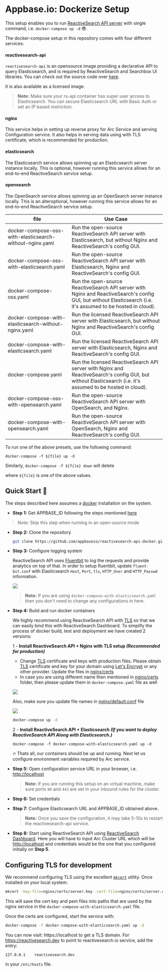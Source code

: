 # Appbase.io: Dockerize Setup

This setup enables you to run [ReactiveSearch API server](https://reactivesearch.io/) with single command, i.e. `docker-compose up -d` 😎.

The docker-compose setup in this repository comes with four different services:

#### reactivesearch-api

`reactivesearch-api` is an opensource image providing a declarative API to query Elasticsearch, and is required by ReactiveSearch and Searchbox UI libraries. You can check out the source code over [here](https://github.com/appbaseio/reactivesearch-api).

It is also available as a licensed image.

> **Note:** Make sure your rs-api container has super user access to Elasticsearch. You can secure Elasticsearch URL with Basic Auth or set an IP based restriction.

#### nginx

This service helps in setting up reverse proxy for Arc Service and serving Configuration service. It also helps in serving data using with TLS certificate, which is recommended for production.

#### elasticsearch

The Elasticsearch service allows spinning up an Elasticsearch server instance locally. This is optional, however running this service allows for an end-to-end ReactiveSearch service setup.

#### opensearch

The OpenSearch service allows spinning up an OpenSearch server instance locally. This is an alteroptional, however running this service allows for an end-to-end ReactiveSearch service setup.


| file                                                     | Use Case                                                                                                                                                       |
|----------------------------------------------------------|----------------------------------------------------------------------------------------------------------------------------------------------------------------|
| docker-compose-oss-with-elasticsearch-without-nginx.yaml | Run the open-source ReactiveSearch API server with Elasticsearch, but without Nginx and ReactiveSearch's config GUI.                                           |
| docker-compose-oss-with-elasticsearch.yaml               | Run the open-source ReactiveSearch API server with Elasticsearch, Nginx and ReactiveSearch's config GUI.                                                       |
| docker-compose-oss.yaml                                  | Run the open-source ReactiveSearch API server with Nginx and ReactiveSearch's config GUI, but without Elasticsearch (i.e. it's assumed to be hosted in cloud). |
| docker-compose-with-elasticsearch-without-nginx.yaml     | Run the licensed ReactiveSearch API server with Elasticsearch, but without Nginx and ReactiveSearch's config GUI.                                              |
| docker-compose-with-elasticsearch.yaml                   | Run the licensed ReactiveSearch API server with Elasticsearch, Nginx and ReactiveSearch's config GUI.                                                          |
| docker-compose.yaml                                      | Run the licensed ReactiveSearch API server with Nginx and ReactiveSearch's config GUI, but without Elasticsearch (i.e. it's assumed to be hosted in cloud).    |
| docker-compose-oss-with-opensearch.yaml               | Run the open-source ReactiveSearch API server with OpenSearch, and Nginx.                     |
| docker-compose-with-opensearch.yaml               | Run the open-source ReactiveSearch API server with OpenSearch, Nginx and ReactiveSearch's config GUI.                                                       |

To run one of the above presets, use the following command:

`docker-compose -f ${file} up -d`

Similarly, `docker-compose -f ${file} down` will delete 

where `${file}` is one of the above values.

## Quick Start 🚀

The steps described here assumes a [docker](https://docs.docker.com/install/) installation on the system.

- **Step 1:** Get APPBASE_ID following the steps mentioned [here](https://docs.reactivesearch.io/docs/hosting/BYOC/#using-ami)

> Note: Skip this step when running in an open-source mode

- **Step 2:** Clone the repository

  ```bash
  git clone https://github.com/appbaseio/reactivesearch-api-docker.git && cd reactivesearch-api-docker
  ```

- **Step 3:** Configure logging system

  ReactiveSearch API uses [Fluentbit](https://fluentbit.io/) to log the requests and provide analytics on top of that. In order to setup fluentbit, update `fluent-bit.conf` with Elasticsearch `Host`, `Port`, `tls`, `HTTP_User` and `HTTP_Passwd` information.

  ![](https://www.dropbox.com/s/ucaj3gtdj331j9v/Screenshot%202020-07-01%2011.49.34.png?raw=1)

  > **Note:** If you are using `docker-compose-with-elasticsearch.yaml` then you don't need to change any configurations in here.

* **Step 4:** Build and run docker containers

  We highly recommend using ReactiveSearch API with [TLS](https://en.wikipedia.org/wiki/Transport_Layer_Security) so that we can easily bind this with ReactiveSearch Dashboard. To simplify the process of docker build, test and deployment we have created 2 versions:

  1 - **Install ReactiveSearch API + Nginx with TLS setup _(Recommended for production)_**

  - Change [TLS](https://en.wikipedia.org/wiki/Transport_Layer_Security) certificate and keys with production files. Please obtain [TLS](https://en.wikipedia.org/wiki/Transport_Layer_Security) certificate and key for your domain using [Let's Encrypt](https://letsencrypt.org/) or any other provider. Update the files in [nginx/certs](https://github.com/appbaseio/arc-dockerized/tree/master/nginx/certs)
  - In case you are using different name then mentioned in [nginx/certs](https://github.com/appbaseio/arc-dockerized/tree/master/nginx/certs) folder, then please update them in `docker-compose.yaml` file as well

  ![](https://i.imgur.com/piUKTLl.png)

  Also, make sure you update file names in [nginx/default.conf](https://github.com/appbaseio/arc-dockerized/blob/master/nginx/default.conf) file

  ![](https://i.imgur.com/LW8zOyB.png)

  ```bash
  docker-compose up -d
  ```

  2 - **Install ReactiveSearch API + Elasticsearch _(If you want to deploy ReactiveSearch API Along with Elasticsearch.)_**

  ```
  docker-compose -f docker-compose-with-elasticsearch.yaml up -d
  ```

  🔥 Thats all, our containers should be up and running. Next let us configure environment variables required by Arc service.

* **Step 5:** Open configuration service URL in your browser, i.e. [http://localhost](http://localhost)

  > **Note:** If you are running this setup on an virtual machine, make sure ports `80` and `443` are set in your inbound rules for the cluster.

* **Step 6:** Set credentials

* **Step 7:** Configure Elasticsearch URL and APPBASE_ID obtained above.

  > **Note:** Once you save the configuration, it may take 5-10s to restart the reactivesearch-api service.

* **Step 8:** Start using ReactiveSearch API using [ReactiveSearch Dashboard](https://dashboard.reactivesearch.io/). Here you will have to input Arc Cluster URL which will be [http://localhost](http://localhost) and credentials would be the one that you configured initially on **Step 5**.

## Configuring TLS for development

We recommend configuring TLS using the excellent [`mkcert`](https://github.com/FiloSottile/mkcert) utility. Once installed on your local system:

```bash
mkcert -key-file=nginx/certs/server.key -cert-file=nginx/certs/server.crt reactivesearch.dev localhost
```

This will save the cert key and pem files into paths that are used by the nginx service in the `docker-compose-with-elasticsearch.yaml` file.

Once the certs are configured, start the service with:

```bash
docker-compose -f docker-compose-with-elasticsearch.yaml up -d
```

You can now visit: https://localhost to get a TLS domain. For https://reactivesearch.dev to point to reactivesearch.io service, add the entry:

```
127.0.0.1    reactivesearch.dev
```

in your `/etc/hosts` file.